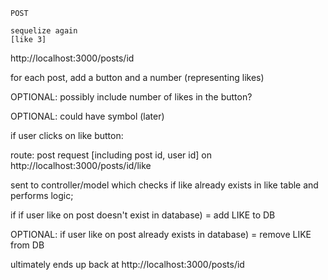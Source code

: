 ```
POST

sequelize again
[like 3]

```

http://localhost:3000/posts/id

for each post, add a button and a number (representing likes)

OPTIONAL: possibly include number of likes in the button?

OPTIONAL: could have symbol (later)

if user clicks on like button:

route:
post request [including post id, user id] on http://localhost:3000/posts/id/like

sent to controller/model
which checks if like already exists in like table and performs logic;

if if user like on post doesn't exist in database) = add LIKE to DB

OPTIONAL: if user like on post already exists in database) = remove LIKE from DB

ultimately ends up back at http://localhost:3000/posts/id
